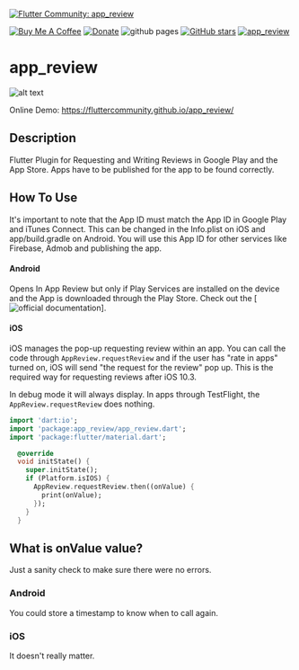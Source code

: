 [![Flutter Community: app_review](https://fluttercommunity.dev/_github/header/app_review)](https://github.com/fluttercommunity/community)

[![Buy Me A Coffee](https://img.shields.io/badge/Donate-Buy%20Me%20A%20Coffee-yellow.svg)](https://www.buymeacoffee.com/rodydavis)
[![Donate](https://img.shields.io/badge/Donate-PayPal-green.svg)](https://www.paypal.com/cgi-bin/webscr?cmd=_s-xclick&hosted_button_id=WSH3GVC49GNNJ)
![github pages](https://github.com/fluttercommunity/app_review/workflows/github%20pages/badge.svg)
[![GitHub stars](https://img.shields.io/github/stars/fluttercommunity/app_review?color=blue)](https://github.com/fluttercommunity/app_review)
[![app_review](https://img.shields.io/pub/v/app_review.svg)](https://pub.dev/packages/app_review)

# app_review

![alt text](https://github.com/fluttercommunity/app_review/blob/master/screenshots/IMG_0024.PNG)

Online Demo: https://fluttercommunity.github.io/app_review/

## Description
Flutter Plugin for Requesting and Writing Reviews in Google Play and the App Store. Apps have to be published for the app to be found correctly.

## How To Use
It's important to note that the App ID must match the App ID in Google Play and iTunes Connect. This can be changed in the Info.plist on iOS and app/build.gradle on Android. You will use this App ID for other services like Firebase, Admob and publishing the app. 

#### Android
Opens In App Review but only if Play Services are installed on the device and the App is downloaded through the Play Store. Check out the [![official documentation](https://developer.android.com/guide/playcore/in-app-review)].

#### iOS
iOS manages the pop-up requesting review within an app. You can call the code through `AppReview.requestReview` and if the user has "rate in apps" turned on, iOS will send "the request for the review" pop up. This is the required way for requesting reviews after iOS 10.3.

In debug mode it will always display. In apps through TestFlight, the `AppReview.requestReview` does nothing.

``` dart
import 'dart:io';
import 'package:app_review/app_review.dart';
import 'package:flutter/material.dart';

  @override
  void initState() {
    super.initState();
    if (Platform.isIOS) {
      AppReview.requestReview.then((onValue) {
        print(onValue);
      });
    }
  }
```

## What is onValue value?

Just a sanity check to make sure there were no errors.

### Android

You could store a timestamp to know when to call again.

### iOS

It doesn't really matter.
